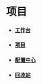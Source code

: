 # 项目

* #### [工作台](/guide/project/gong-zuo.md)
* #### [项目](/guide/project/project-menu/index.md)
* #### [配置中心](/guide/project/configuration/index.md)
* #### [回收站](/guide/project/hui-shou-zhan.md)



